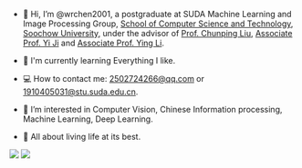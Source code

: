 - 👋 Hi, I’m @wrchen2001, a postgraduate at SUDA Machine Learning and Image Processing Group, [School of Computer Science and Technology](http://scst.suda.edu.cn/), [Soochow University](http://www.suda.edu.cn/), under the advisor of [Prof. Chunping Liu](http://web.suda.edu.cn/cpliu/), [Associate Prof. Yi Ji](http://scst.suda.edu.cn/0e/3a/c30768a527930/page.htm) and [Associate Prof. Ying Li](http://scst.suda.edu.cn/10/65/c11250a528485/page.htm).

- 🌱 I'm currently learning Everything I like.

- 💻 How to contact me: 2502724266@qq.com or 1910405031@stu.suda.edu.cn.

- 👀 I’m interested in Computer Vision, Chinese Information processing, Machine Learning, Deep Learning.

- 💓 All about living life at its best.


[![](https://github-readme-stats.vercel.app?username=wrchen2001)](https://github.com/anuraghazra/github-readme-stats)
[![](https://img.shields.io/badge/-Python-007396?style=for-the-badge&logo=python&logoColor=ffffff)](https://www.python.org/)




